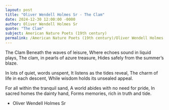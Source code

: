 ```yaml
---
layout: post
title: "Oliver Wendell Holmes Sr - The Clam"
date: 2024-12-30 12:00:00 -0000
author: Oliver Wendell Holmes Sr
quote: "The Clam"
subject: American Nature Poets (19th century)
permalink: /American Nature Poets (19th century)/Oliver Wendell Holmes Sr/Oliver Wendell Holmes Sr - The Clam
---
```


The Clam
Beneath the waves of leisure, 
Where echoes sound in liquid plays,
The clam, in pearls of azure treasure,
Hides safely from the summer’s blaze.

In lots of quiet, words unspent,
It listens as the tides reveal,
The charm of life in each descent,
While wisdom holds its unsealed appeal.

For all within the tranquil sand,
A world abides with no need for pride,
In sacred homes the dainty hand,
Forms memories, rich in truth and tide.

- Oliver Wendell Holmes Sr
